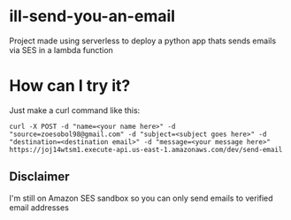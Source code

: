 # ill-send-you-an-email

Project made using serverless to deploy a python app thats sends emails via SES in a lambda function

# How can I try it?

Just make a curl command like this:

```
curl -X POST -d "name=<your name here>" -d "source=zoesobol98@gmail.com" -d "subject=<subject goes here>" -d "destination=<destination email>" -d "message=<your message here>" https://joj14wtsm1.execute-api.us-east-1.amazonaws.com/dev/send-email
```


## Disclaimer

I'm still on Amazon SES sandbox so you can only send emails to verified email addresses
